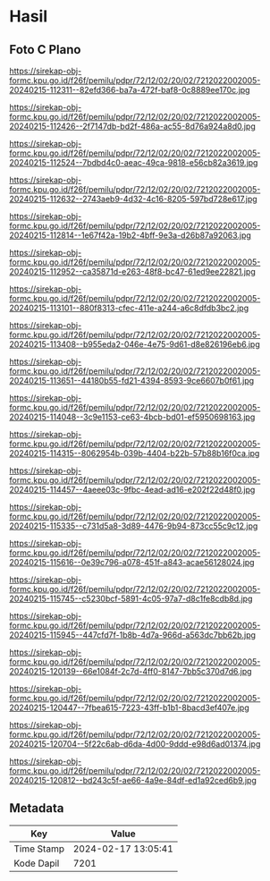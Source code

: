 # Hasil

## Foto C Plano

https://sirekap-obj-formc.kpu.go.id/f26f/pemilu/pdpr/72/12/02/20/02/7212022002005-20240215-112311--82efd366-ba7a-472f-baf8-0c8889ee170c.jpg

https://sirekap-obj-formc.kpu.go.id/f26f/pemilu/pdpr/72/12/02/20/02/7212022002005-20240215-112426--2f7147db-bd2f-486a-ac55-8d76a924a8d0.jpg

https://sirekap-obj-formc.kpu.go.id/f26f/pemilu/pdpr/72/12/02/20/02/7212022002005-20240215-112524--7bdbd4c0-aeac-49ca-9818-e56cb82a3619.jpg

https://sirekap-obj-formc.kpu.go.id/f26f/pemilu/pdpr/72/12/02/20/02/7212022002005-20240215-112632--2743aeb9-4d32-4c16-8205-597bd728e617.jpg

https://sirekap-obj-formc.kpu.go.id/f26f/pemilu/pdpr/72/12/02/20/02/7212022002005-20240215-112814--1e67f42a-19b2-4bff-9e3a-d26b87a92063.jpg

https://sirekap-obj-formc.kpu.go.id/f26f/pemilu/pdpr/72/12/02/20/02/7212022002005-20240215-112952--ca35871d-e263-48f8-bc47-61ed9ee22821.jpg

https://sirekap-obj-formc.kpu.go.id/f26f/pemilu/pdpr/72/12/02/20/02/7212022002005-20240215-113101--880f8313-cfec-411e-a244-a6c8dfdb3bc2.jpg

https://sirekap-obj-formc.kpu.go.id/f26f/pemilu/pdpr/72/12/02/20/02/7212022002005-20240215-113408--b955eda2-046e-4e75-9d61-d8e826196eb6.jpg

https://sirekap-obj-formc.kpu.go.id/f26f/pemilu/pdpr/72/12/02/20/02/7212022002005-20240215-113651--44180b55-fd21-4394-8593-9ce6607b0f61.jpg

https://sirekap-obj-formc.kpu.go.id/f26f/pemilu/pdpr/72/12/02/20/02/7212022002005-20240215-114048--3c9e1153-ce63-4bcb-bd01-ef5950698163.jpg

https://sirekap-obj-formc.kpu.go.id/f26f/pemilu/pdpr/72/12/02/20/02/7212022002005-20240215-114315--8062954b-039b-4404-b22b-57b88b16f0ca.jpg

https://sirekap-obj-formc.kpu.go.id/f26f/pemilu/pdpr/72/12/02/20/02/7212022002005-20240215-114457--4aeee03c-9fbc-4ead-ad16-e202f22d48f0.jpg

https://sirekap-obj-formc.kpu.go.id/f26f/pemilu/pdpr/72/12/02/20/02/7212022002005-20240215-115335--c731d5a8-3d89-4476-9b94-873cc55c9c12.jpg

https://sirekap-obj-formc.kpu.go.id/f26f/pemilu/pdpr/72/12/02/20/02/7212022002005-20240215-115616--0e39c796-a078-451f-a843-acae56128024.jpg

https://sirekap-obj-formc.kpu.go.id/f26f/pemilu/pdpr/72/12/02/20/02/7212022002005-20240215-115745--c5230bcf-5891-4c05-97a7-d8c1fe8cdb8d.jpg

https://sirekap-obj-formc.kpu.go.id/f26f/pemilu/pdpr/72/12/02/20/02/7212022002005-20240215-115945--447cfd7f-1b8b-4d7a-966d-a563dc7bb62b.jpg

https://sirekap-obj-formc.kpu.go.id/f26f/pemilu/pdpr/72/12/02/20/02/7212022002005-20240215-120139--66e1084f-2c7d-4ff0-8147-7bb5c370d7d6.jpg

https://sirekap-obj-formc.kpu.go.id/f26f/pemilu/pdpr/72/12/02/20/02/7212022002005-20240215-120447--7fbea615-7223-43ff-b1b1-8bacd3ef407e.jpg

https://sirekap-obj-formc.kpu.go.id/f26f/pemilu/pdpr/72/12/02/20/02/7212022002005-20240215-120704--5f22c6ab-d6da-4d00-9ddd-e98d6ad01374.jpg

https://sirekap-obj-formc.kpu.go.id/f26f/pemilu/pdpr/72/12/02/20/02/7212022002005-20240215-120812--bd243c5f-ae66-4a9e-84df-ed1a92ced6b9.jpg


## Metadata

| Key        | Value               |
| ---------- | ------------------- |
| Time Stamp | 2024-02-17 13:05:41 |
| Kode Dapil | 7201                |



